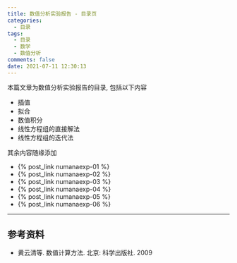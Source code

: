 ```yaml
---
title: 数值分析实验报告 - 目录页
categories:
  - 目录
tags:
  - 目录
  - 数学
  - 数值分析
comments: false
date: 2021-07-11 12:30:13
---
```


本篇文章为数值分析实验报告的目录, 包括以下内容

- 插值
- 拟合
- 数值积分
- 线性方程组的直接解法
- 线性方程组的迭代法

其余内容随缘添加

<!-- more -->

- {% post_link numanaexp-01 %}
- {% post_link numanaexp-02 %}
- {% post_link numanaexp-03 %}
- {% post_link numanaexp-04 %}
- {% post_link numanaexp-05 %}
- {% post_link numanaexp-06 %}

---

## 参考资料

- 黄云清等. 数值计算方法. 北京: 科学出版社. 2009
